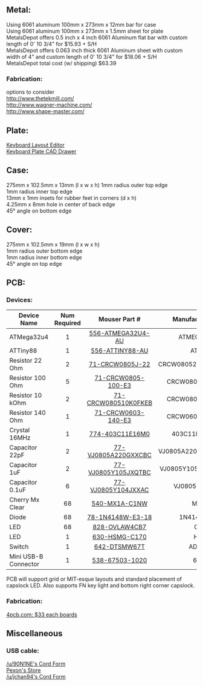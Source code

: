

## Metal:
Using 6061 aluminum 100mm x 273mm x 12mm bar for case  
Using 6061 aluminum 100mm x 273mm x 1.5mm sheet for plate  
MetalsDepot offers 0.5 inch x 4 inch 6061 Aluminum flat bar with custom length of 0' 10 3/4" for $15.93 + S/H  
MetalsDepot offers 0.063 inch thick 6061 Aluminum sheet with custom width of 4" and custom length of 0' 10 3/4" for $18.06 + S/H  
MetalsDepot total cost (w/ shipping) $63.39  

### Fabrication:
options to consider  
http://www.thetekmill.com/  
http://www.wagner-machine.com/  
http://www.shape-master.com/  

## Plate:
[Keyboard Layout Editor](http://www.keyboard-layout-editor.com/#/gists/b67145701f86c79b1c43)  
[Keyboard Plate CAD Drawer](http://builder.swillkb.com/)  

## Case:
275mm x 102.5mm x 13mm (l x w x h)
1mm radius outer top edge  
1mm radius inner top edge  
13mm x 1mm insets for rubber feet in corners (d x h)  
4.25mm x 8mm hole in center of back edge  
45° angle on bottom edge  

## Cover:
275mm x 102.5mm x 19mm (l x w x h)  
1mm radius outer bottom edge  
1mm radius inner bottom edge  
45° angle on top edge  

## PCB:
### Devices:
| Device Name | Num Required | Mouser Part # | Manufacturer Part # |
|------------ |:------------:|:-------------:|--------------------:|
| ATMega32u4 | 1 | [556-ATMEGA32U4-AU](http://www.mouser.com/ProductDetail/Atmel/ATMEGA32U4-AU/?qs=sGAEpiMZZMvqv2n3s2xjsYzXfq0AWv1C4u5a33SlKLw%3d) | ATMEGA32U4-AU  |
| ATTiny88 | 1 | [556-ATTINY88-AU](http://www.mouser.com/ProductDetail/Microchip-Technology-Atmel/ATTINY88-AU/?qs=sGAEpiMZZMtVoztFdqDXO4cl4WCMEsnA) | ATTINY88-AU  |
|Resistor 22 Ohm | 2 | [71-CRCW0805J-22](http://www.mouser.com/ProductDetail/Vishay/CRCW080522R0JNTA/?qs=%2fha2pyFaduhkDOWkOJXWlDMmLdeZbXdGjK4cegWWE6MkURhQYa1h7w%3d%3d)| CRCW080522R0JNTABC |
|Resistor 100 Ohm | 5 | [71-CRCW0805-100-E3](http://www.mouser.com/ProductDetail/Vishay/CRCW0805100RFKEA/?qs=sGAEpiMZZMu61qfTUdNhG2DpbjADlD3GxPcNG3UnvYk%3d)| CRCW0805100RFKEA |
|Resistor 10 kOhm | 2 | [71-CRCW080510K0FKEB](http://www.mouser.com/ProductDetail/Vishay/CRCW080510K0FKEB/?qs=sGAEpiMZZMu61qfTUdNhG2DpbjADlD3GcSqJrx4YWs0%3d)| CRCW080510K0FKEB |
|Resistor 140 Ohm | 1 | [71-CRCW0603-140-E3](http://www.mouser.com/ProductDetail/Vishay/CRCW0603140RFKEA/?qs=sGAEpiMZZMujMHSoaAZeGU0lxA%2fvZNWc)| CRCW0603140RFKEA |
|Crystal 16MHz | 1 |[774-403C11E16M0](http://www.mouser.com/ProductDetail/CTS/403C11E16M00000/?qs=%2fha2pyFaduhnqK73TLfDQFnxQAc6%252baaO2JdnQzOnGxoo93NC0Mj7hA%3d%3d) | 403C11E16M00000 |
|Capacitor 22pF |2 | [77-VJ0805A220GXXCBC](http://www.mouser.com/ProductDetail/Vishay/VJ0805A220GXXCW1BC/?qs=%2fha2pyFaduiCUhz83QhWpqT%2fmresq4HlYMFL5amR%2fF1128TmWEho%2fA%3d%3d)| VJ0805A220GXXCW1BC |
| Capacitor 1uF | 2 | [77-VJ0805Y105JXQTBC](http://www.mouser.com/ProductDetail/Vishay/VJ0805Y105JXQTW1BC/?qs=%2fha2pyFaduhF2nQ94KIYve%2fl4CxhPlh2%252b3KyKHC0dmBpNgOuXX7Vxw%3d%3d)| VJ0805Y105JXQTW1BC |
| Capacitor 0.1uF | 6 | [77-VJ0805Y104JXXAC](http://www.mouser.com/ProductDetail/Vishay/VJ0805Y104JXXAC/?qs=%2fha2pyFaduhF2nQ94KIYvbr7HECSzlgHhUvG0Weymxx3QDZmpJGQdw%3d%3d)| VJ0805Y104JXXAC |
| Cherry Mx Clear | 68 | [540-MX1A-C1NW](http://www.mouser.com/ProductDetail/CHERRY/MX1A-C1NW/?qs=%2fha2pyFaduhq8Eet0S7vJZRQrJ5ARolZRjRGrDPgpGI%3d) | MX1A-C1NW |
| Diode | 68 | [78-1N4148W-E3-18](http://www.mouser.com/ProductDetail/Vishay-Semiconductors/1N4148W-E3-18/?qs=sGAEpiMZZMtoHjESLttvkjs26zymxl2FU28Iozw68oc%3d) | 1N4148W-E3-18 |
| LED | 68 |  [828-OVLAW4CB7](http://www.mouser.com/ProductDetail/TT-Electronics/OVLAW4CB7/?qs=%2fha2pyFadujzdKCSYOCF%2fb%2f4YkU%2fwT0oK9SyE8dg0Io%3d) | OVLAW4CB7 |
| LED | 1 |  [630-HSMG-C170](http://www.mouser.com/ProductDetail/Broadcom-Limited/HSMG-C170/?qs=%2fha2pyFadui7GuUNwhHOtxOwms9WbCS22xPYZi6eFLk%3d) | HSMG-C170 |
| Switch | 1 | [642-DTSMW67T](http://www.mouser.com/ProductDetail/Apem/ADTSMW67TV/?qs=sGAEpiMZZMsgGjVA3toVBOI7nILP73PyWCtsFyAcyoI%3d) | ADTSMW67TV |
| Mini USB-B Connector | 1 | [538-67503-1020](http://www.mouser.com/ProductDetail/Molex/67503-1020/?qs=sGAEpiMZZMtDa8bhoiaN7Dp%2fkqK5DKnm) | 67503-1020 |

PCB will support grid or MIT-esque layouts and standard placement of capslock LED. Also supports FN key light and bottom right corner capslock.

### Fabrication:
[4pcb.com: $33 each boards](www.4pcb.com)

## Miscellaneous
### USB cable:
[/u/90N1NE's Cord Form](https://docs.google.com/forms/d/1O8-y3vcuR8QClX1kB-gxhwCaVJ4b8tqBf4mBuyMltoc)  
[Pexon's Store](http://pexonpcs.co.uk/)  
[/u/jchan94's Cord Form](https://docs.google.com/forms/d/1i3O6ZZ9YgS6CADAT-xIyotbfbr2Xl6MgCU8oeTNEtNQ/viewform)  
